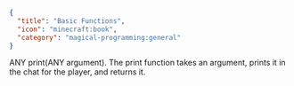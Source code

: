 ```json
{
  "title": "Basic Functions",
  "icon": "minecraft:book",
  "category": "magical-programming:general"
}
```
ANY print(ANY argument). The print function takes an argument, prints it in the chat for the player, and returns it.